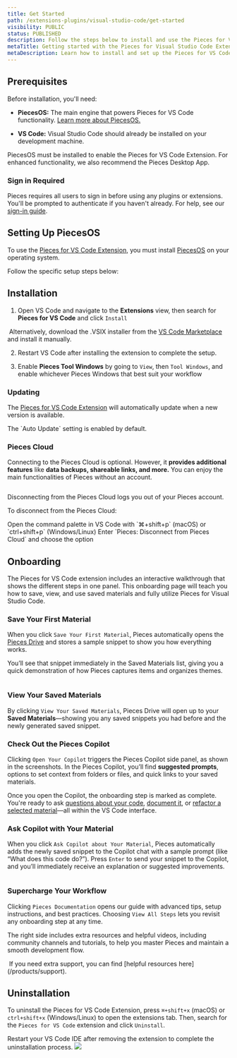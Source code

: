 ```yaml
---
title: Get Started
path: /extensions-plugins/visual-studio-code/get-started
visibility: PUBLIC
status: PUBLISHED
description: Follow the steps below to install and use the Pieces for VS Code Extension.
metaTitle: Getting started with the Pieces for Visual Studio Code Extension
metaDescription: Learn how to install and set up the Pieces for VS Code Extension to manage snippets and leverage AI-powered assistance in your coding workflow.
---
```


<pieces-pro-cta />

## Prerequisites

Before installation, you'll need:

* **PiecesOS:** The main engine that powers Pieces for VS Code functionality. [Learn more about PiecesOS.](/products/core-dependencies/pieces-os)

* **VS Code:** Visual Studio Code should already be installed on your development machine.

<Callout type="alert">
  PiecesOS must be installed to enable the Pieces for VS Code Extension. For enhanced functionality, we also recommend the Pieces Desktop App.
</Callout>

### Sign in Required

Pieces requires all users to sign in before using any plugins or extensions. You'll be prompted to authenticate if you haven't already. For help, see our [sign-in guide](/products/meet-pieces/sign-into-pieces).

## Setting Up PiecesOS

To use the <a target="_blank" href="https://marketplace.visualstudio.com/items?itemName=MeshIntelligentTechnologiesInc.pieces-vscode">Pieces for VS Code Extension</a>, you must install <a target="_blank" href="/products/core-dependencies/pieces-os">PiecesOS</a> on your operating system.

Follow the specific setup steps below:

<get-started-install />

## Installation

1. Open VS Code and navigate to the **Extensions** view, then search for **Pieces for VS Code** and click `Install`

<Image src="https://storage.googleapis.com/hashnode_product_documentation_assets/cdn_migrate_repair_2/visual_studio_code/vsc_marketplace.png" alt="" align="center" fullwidth="true" />

<Callout type="info">
  Alternatively, download the .VSIX installer from the <a target="_blank" href="https://marketplace.visualstudio.com/items?itemName=MeshIntelligentTechnologiesInc.pieces-vscode">VS Code Marketplace</a> and install it manually.
</Callout>

2. Restart VS Code after installing the extension to complete the setup.

3. Enable **Pieces Tool Windows** by going to `View`, then `Tool Windows`, and enable whichever Pieces Windows that best suit your workflow

### Updating

The <a target="_blank" href="https://marketplace.visualstudio.com/items?itemName=MeshIntelligentTechnologiesInc.pieces-vscode">Pieces for VS Code Extension</a> will automatically update when a new version is available.

<Callout type="tip">
  The `Auto Update` setting is enabled by default.
</Callout>

### Pieces Cloud

Connecting to the Pieces Cloud is optional. However, it **provides additional features** like **data backups, shareable links, and more.** You can enjoy the main functionalities of Pieces without an account.

<Image src="https://storage.googleapis.com/hashnode_product_documentation_assets/vs_code_extension_assets/updated_vs_screenshots/main/connect_to_cloud.png" alt="" align="center" fullwidth="true" />

Disconnecting from the Pieces Cloud logs you out of your Pieces account.

To disconnect from the Pieces Cloud:

<Steps>
  <Step title="Open the Command Palette">
    Open the command palette in VS Code with `⌘+shift+p` (macOS) or `ctrl+shift+p` (Windows/Linux)
  </Step>

  <Step title="Disconnect from the Cloud">
    Enter `Pieces: Disconnect from Pieces Cloud` and choose the option
  </Step>
</Steps>

<Image src="https://storage.googleapis.com/hashnode_product_documentation_assets/vs_code_extension_assets/get_started/disconnect_from_pieces_cloud.gif" alt="" align="center" fullwidth="true" />

## Onboarding

The Pieces for VS Code extension includes an interactive walkthrough that shows the different steps in one panel. This onboarding page will teach you how to save, view, and use saved materials and fully utilize Pieces for Visual Studio Code.

### Save Your First Material

When you click `Save Your First Material`, Pieces automatically opens the [Pieces Drive](/products/extensions-plugins/visual-studio-code/drive) and stores a sample snippet to show you how everything works.

You’ll see that snippet immediately in the Saved Materials list, giving you a quick demonstration of how Pieces captures items and organizes themes.

<Image src="https://storage.googleapis.com/hashnode_product_documentation_assets/vs_code_extension_assets/get_started/opening_example_snippet.png" alt="" align="center" fullwidth="true" />

### View Your Saved Materials

By clicking `View Your Saved Materials`, Pieces Drive will open up to your **Saved Materials**—showing you any saved snippets you had before and the newly generated saved snippet.

### Check Out the Pieces Copilot

Clicking `Open Your Copilot` triggers the Pieces Copilot side panel, as shown in the screenshots. In the Pieces Copilot, you’ll find **suggested prompts**, options to set context from folders or files, and quick links to your saved materials.

Once you open the Copilot, the onboarding step is marked as complete. You're ready to ask [questions about your code](/products/extensions-plugins/visual-studio-code/copilot/chat), [document it](/products/extensions-plugins/visual-studio-code/copilot/documenting-code), or [refactor a selected material](/products/extensions-plugins/visual-studio-code/copilot/refactoring)—all within the VS Code interface.

### Ask Copilot with Your Material

When you click `Ask Copilot about Your Material`, Pieces automatically adds the newly saved snippet to the Copilot chat with a sample prompt (like “What does this code do?”). Press `Enter` to send your snippet to the Copilot, and you’ll immediately receive an explanation or suggested improvements.

<Image src="https://storage.googleapis.com/hashnode_product_documentation_assets/vs_code_extension_assets/get_started/ask_about_material.png" alt="" align="center" fullwidth="true" />

### Supercharge Your Workflow

Clicking `Pieces Documentation` opens our guide with advanced tips, setup instructions, and best practices. Choosing `View All Steps` lets you revisit any onboarding step at any time.

The right side includes extra resources and helpful videos, including community channels and tutorials, to help you master Pieces and maintain a smooth development flow.

<Image src="https://storage.googleapis.com/hashnode_product_documentation_assets/vs_code_extension_assets/get_started/supercharge_workflow.png" alt="" align="center" fullwidth="true" />

<Callout type="info">
  If you need extra support, you can find [helpful resources here](/products/support).
</Callout>

## Uninstallation

To uninstall the Pieces for VS Code Extension, press `⌘+shift+x` (macOS) or `ctrl+shift+x` (Windows/Linux) to open the extensions tab. Then, search for the `Pieces for VS Code` extension and click `Uninstall`.

<Callout type="alert">
  Restart your VS Code IDE after removing the extension to complete the uninstallation process.
</Callout>

<Image src="https://storage.googleapis.com/hashnode_product_documentation_assets/cdn_migrate_repair_2/visual_studio_code/vsc_marketplace_uninstall.png" />